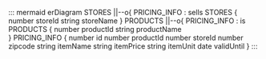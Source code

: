 ::: mermaid 
erDiagram
STORES  ||--o{ PRICING_INFO : sells 
STORES {
    number storeId
    string storeName
}
PRODUCTS ||--o{ PRICING_INFO : is
PRODUCTS {
    number productId
    string productName    
}
PRICING_INFO {
    number id
    number productId
    number storeId
    number zipcode
    string itemName
    string itemPrice
    string itemUnit
    date validUntil
}
:::